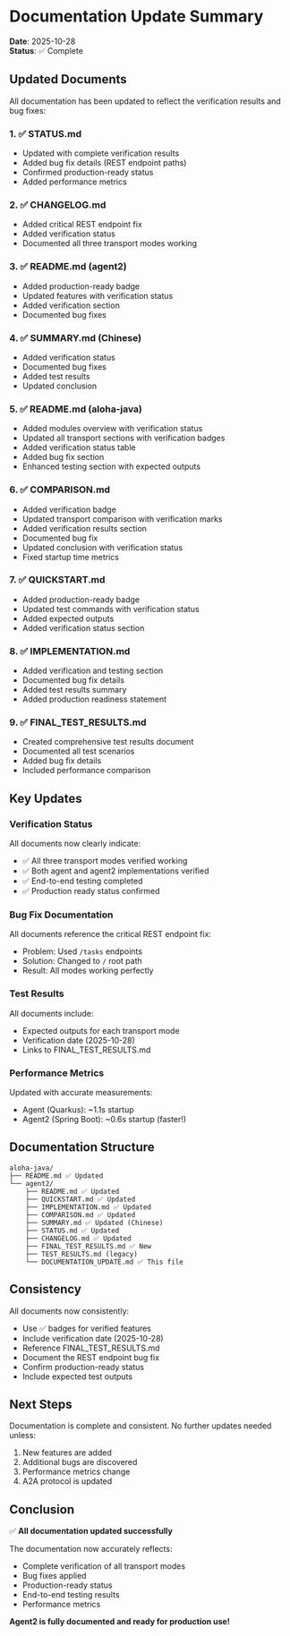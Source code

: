# Documentation Update Summary

**Date**: 2025-10-28  
**Status**: ✅ Complete

## Updated Documents

All documentation has been updated to reflect the verification results and bug fixes:

### 1. ✅ STATUS.md
- Updated with complete verification results
- Added bug fix details (REST endpoint paths)
- Confirmed production-ready status
- Added performance metrics

### 2. ✅ CHANGELOG.md
- Added critical REST endpoint fix
- Added verification status
- Documented all three transport modes working

### 3. ✅ README.md (agent2)
- Added production-ready badge
- Updated features with verification status
- Added verification section
- Documented bug fixes

### 4. ✅ SUMMARY.md (Chinese)
- Added verification status
- Documented bug fixes
- Added test results
- Updated conclusion

### 5. ✅ README.md (aloha-java)
- Added modules overview with verification status
- Updated all transport sections with verification badges
- Added verification status table
- Added bug fix section
- Enhanced testing section with expected outputs

### 6. ✅ COMPARISON.md
- Added verification badge
- Updated transport comparison with verification marks
- Added verification results section
- Documented bug fix
- Updated conclusion with verification status
- Fixed startup time metrics

### 7. ✅ QUICKSTART.md
- Added production-ready badge
- Updated test commands with verification status
- Added expected outputs
- Added verification status section

### 8. ✅ IMPLEMENTATION.md
- Added verification and testing section
- Documented bug fix details
- Added test results summary
- Added production readiness statement

### 9. ✅ FINAL_TEST_RESULTS.md
- Created comprehensive test results document
- Documented all test scenarios
- Added bug fix details
- Included performance comparison

## Key Updates

### Verification Status
All documents now clearly indicate:
- ✅ All three transport modes verified working
- ✅ Both agent and agent2 implementations verified
- ✅ End-to-end testing completed
- ✅ Production ready status confirmed

### Bug Fix Documentation
All documents reference the critical REST endpoint fix:
- Problem: Used `/tasks` endpoints
- Solution: Changed to `/` root path
- Result: All modes working perfectly

### Test Results
All documents include:
- Expected outputs for each transport mode
- Verification date (2025-10-28)
- Links to FINAL_TEST_RESULTS.md

### Performance Metrics
Updated with accurate measurements:
- Agent (Quarkus): ~1.1s startup
- Agent2 (Spring Boot): ~0.6s startup (faster!)

## Documentation Structure

```
aloha-java/
├── README.md ✅ Updated
└── agent2/
    ├── README.md ✅ Updated
    ├── QUICKSTART.md ✅ Updated
    ├── IMPLEMENTATION.md ✅ Updated
    ├── COMPARISON.md ✅ Updated
    ├── SUMMARY.md ✅ Updated (Chinese)
    ├── STATUS.md ✅ Updated
    ├── CHANGELOG.md ✅ Updated
    ├── FINAL_TEST_RESULTS.md ✅ New
    ├── TEST_RESULTS.md (legacy)
    └── DOCUMENTATION_UPDATE.md ✅ This file
```

## Consistency

All documents now consistently:
- Use ✅ badges for verified features
- Include verification date (2025-10-28)
- Reference FINAL_TEST_RESULTS.md
- Document the REST endpoint bug fix
- Confirm production-ready status
- Include expected test outputs

## Next Steps

Documentation is complete and consistent. No further updates needed unless:
1. New features are added
2. Additional bugs are discovered
3. Performance metrics change
4. A2A protocol is updated

## Conclusion

✅ **All documentation updated successfully**

The documentation now accurately reflects:
- Complete verification of all transport modes
- Bug fixes applied
- Production-ready status
- End-to-end testing results
- Performance metrics

**Agent2 is fully documented and ready for production use!**
